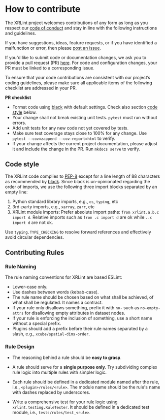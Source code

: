 # How to contribute

The XRLint project welcomes contributions of any form
as long as you respect our [code of conduct](CODE_OF_CONDUCT.md) and stay 
in line with the following instructions and guidelines.

If you have suggestions, ideas, feature requests, or if you have identified
a malfunction or error, then please 
[post an issue](https://github.com/bcdev/xrlint/issues). 

If you'd like to submit code or documentation changes, we ask you to provide a 
pull request (PR) 
[here](https://github.com/bcdev/xrlint/pulls). 
For code and configuration changes, your PR must be linked to a 
corresponding issue. 

To ensure that your code contributions are consistent with our project’s
coding guidelines, please make sure all applicable items of the following 
checklist are addressed in your PR.  

**PR checklist**

* Format code using [black](https://black.readthedocs.io/) with default settings.
  Check also section [code style](#code-style) below.
* Your change shall not break existing unit tests.
  `pytest` must run without errors.
* Add unit tests for any new code not yet covered by tests.
* Make sure test coverage stays close to 100% for any change.
  Use `pytest --cov=zappend --cov-report=html` to verify.
* If your change affects the current project documentation,
  please adjust it and include the change in the PR.
  Run `mkdocs serve` to verify. 

## Code style

The XRLint code complies to [PEP-8](https://pep8.org/) except for a line 
length of 88 characters as recommended by [black](https://black.readthedocs.io/).
Since black is un-opinionated regarding the order of imports, 
we use the following three import blocks separated by an empty 
line:

1. Python standard library imports, e.g., `os`, `typing`, etc
2. 3rd-party imports, e.g., `xarray`, `zarr`, etc
3. XRLint module imports: 
   Prefer absolute import paths: `from xrlint.a.b.c import d`. 
   Relative imports such as `from .c import d` are ok
   while `..c import d` are not ok.

Use `typing.TYPE_CHECKING` to resolve forward references 
and effectively avoid circular dependencies.

## Contributing Rules

### Rule Naming

The rule naming conventions for XRLint are based ESLint:

* Lower-case only.
* Use dashes between words (kebab-case).
* The rule name should be chosen based on what shall be
  achieved, of what shall be regulated. It names a contract.
* If your rule only disallows something, 
  prefix it with `no-` such as `no-empty-attrs` for disallowing 
  empty attributes in dataset nodes.
* If your rule is enforcing the inclusion of something, 
  use a short name without a special prefix.
* Plugins should add a prefix before their rule names
  separated by a slash, e.g., `xcube/spatial-dims-order`.

### Rule Design

* The reasoning behind a rule should be **easy to grasp**. 

* A rule should serve for a **single purpose only**. Try subdividing
  complex rule logic into multiple rules with simpler logic.

* Each rule should be defined in a dedicated module named after the rule, 
  i.e., `<plugin>/rules/<rule>`. The module name should be the rule's name
  with dashes replaced by underscores. 

* Write a comprehensive test for your rule logic using 
  `xrlint.testing.RuleTester`. It should be defined in a dedicated 
  test module, i.e., `tests/rules/test_<rule>`.
